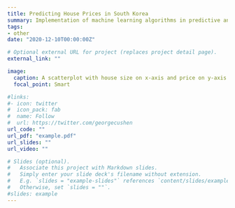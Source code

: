 ```yaml
---
title: Predicting House Prices in South Korea
summary: Implementation of machine learning algorithms in predictive analytics.
tags:
- other
date: "2020-12-10T00:00:00Z"

# Optional external URL for project (replaces project detail page).
external_link: ""

image: 
  caption: A scatterplot with house size on x-axis and price on y-axis
  focal_point: Smart

#links:
#- icon: twitter
#  icon_pack: fab
#  name: Follow
#  url: https://twitter.com/georgecushen
url_code: ""
url_pdf: "example.pdf"
url_slides: ""
url_video: ""

# Slides (optional).
#   Associate this project with Markdown slides.
#   Simply enter your slide deck's filename without extension.
#   E.g. `slides = "example-slides"` references `content/slides/example-slides.md`.
#   Otherwise, set `slides = ""`.
#slides: example
---
```


